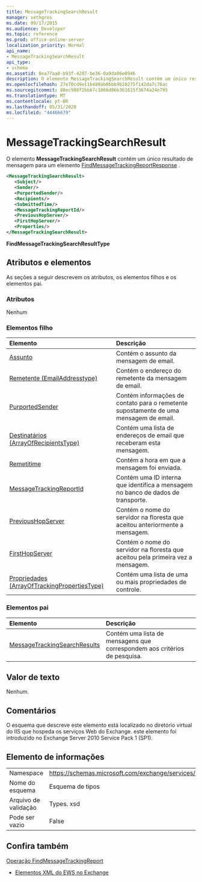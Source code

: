 ```yaml
---
title: MessageTrackingSearchResult
manager: sethgros
ms.date: 09/17/2015
ms.audience: Developer
ms.topic: reference
ms.prod: office-online-server
localization_priority: Normal
api_name:
- MessageTrackingSearchResult
api_type:
- schema
ms.assetid: 8ea77aa8-b93f-4287-be36-0a9da06e0946
description: O elemento MessageTrackingSearchResult contém um único resultado de mensagem para um elemento FindMessageTrackingReportResponse.
ms.openlocfilehash: 27e70cd9e11b480ab6bbb9b28275f142da7c76ac
ms.sourcegitcommit: 88ec988f2bb67c1866d06b361615f3674a24e795
ms.translationtype: MT
ms.contentlocale: pt-BR
ms.lasthandoff: 05/31/2020
ms.locfileid: "44466679"
---
```

# <a name="messagetrackingsearchresult"></a>MessageTrackingSearchResult

O elemento **MessageTrackingSearchResult** contém um único resultado de mensagem para um elemento [FindMessageTrackingReportResponse](findmessagetrackingreportresponse.md) . 
  
```xml
<MessageTrackingSearchResult>
   <Subject/>
   <Sender/>
   <PurportedSender/>
   <Recipients/>
   <SubmittedTime/>
   <MessageTrackingReportId/>
   <PreviousHopServer/>
   <FirstHopServer/>
   <Properties/>
</MessageTrackingSearchResult>
```

 **FindMessageTrackingSearchResultType**
## <a name="attributes-and-elements"></a>Atributos e elementos

As seções a seguir descrevem os atributos, os elementos filhos e os elementos pai.
  
### <a name="attributes"></a>Atributos

Nenhum
  
### <a name="child-elements"></a>Elementos filho

|**Elemento**|**Descrição**|
|:-----|:-----|
|[Assunto](subject.md) <br/> |Contém o assunto da mensagem de email.  <br/> |
|[Remetente (EmailAddresstype)](sender-emailaddresstype.md) <br/> |Contém o endereço do remetente da mensagem de email.  <br/> |
|[PurportedSender](purportedsender.md) <br/> |Contém informações de contato para o remetente supostamente de uma mensagem de email.  <br/> |
|[Destinatários (ArrayOfRecipientsType)](recipients-arrayofrecipientstype.md) <br/> |Contém uma lista de endereços de email que receberam esta mensagem.  <br/> |
|[Remetitime](submittedtime.md) <br/> |Contém a hora em que a mensagem foi enviada.  <br/> |
|[MessageTrackingReportId](messagetrackingreportid.md) <br/> |Contém uma ID interna que identifica a mensagem no banco de dados de transporte.  <br/> |
|[PreviousHopServer](previoushopserver.md) <br/> |Contém o nome do servidor na floresta que aceitou anteriormente a mensagem.  <br/> |
|[FirstHopServer](firsthopserver.md) <br/> |Contém o nome do servidor na floresta que aceitou pela primeira vez a mensagem.  <br/> |
|[Propriedades (ArrayOfTrackingPropertiesType)](properties-arrayoftrackingpropertiestype.md) <br/> |Contém uma lista de uma ou mais propriedades de controle.  <br/> |
   
### <a name="parent-elements"></a>Elementos pai

|**Elemento**|**Descrição**|
|:-----|:-----|
|[MessageTrackingSearchResults](messagetrackingsearchresults.md) <br/> |Contém uma lista de mensagens que correspondem aos critérios de pesquisa.  <br/> |
   
## <a name="text-value"></a>Valor de texto

Nenhum.
  
## <a name="remarks"></a>Comentários

O esquema que descreve este elemento está localizado no diretório virtual do IIS que hospeda os serviços Web do Exchange. este elemento foi introduzido no Exchange Server 2010 Service Pack 1 (SP1).
  
## <a name="element-information"></a>Elemento de informações

|||
|:-----|:-----|
|Namespace  <br/> |https://schemas.microsoft.com/exchange/services/2006/types  <br/> |
|Nome do esquema  <br/> |Esquema de tipos  <br/> |
|Arquivo de validação  <br/> |Types. xsd  <br/> |
|Pode ser vazio  <br/> |False  <br/> |
   
## <a name="see-also"></a>Confira também



[Operação FindMessageTrackingReport](findmessagetrackingreport-operation.md)


- [Elementos XML do EWS no Exchange](ews-xml-elements-in-exchange.md)

